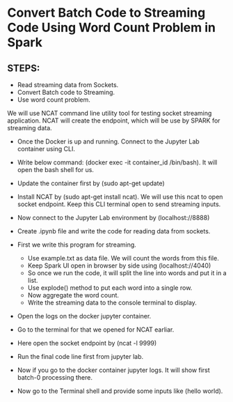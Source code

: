 # Convert Batch Code to Streaming Code Using Word Count Problem in Spark

## STEPS:
- Read streaming data from Sockets.
- Convert Batch code to Streaming.
- Use word count problem.

We will use NCAT command line utility tool for testing socket streaming application.
NCAT will create the endpoint, which will be use by SPARK for streaming data.

- Once the Docker is up and running. Connect to the Jupyter Lab container using CLI.
- Write below command: (docker exec -it container_id /bin/bash). It will open the bash shell for us.
- Update the container first by (sudo apt-get update)
- Install NCAT by (sudo apt-get install ncat). We will use this ncat to open socket endpoint. Keep this CLI terminal open to send streaming inputs.
- Now connect to the Jupyter Lab environment by (localhost://8888)
- Create .ipynb file and write the code for reading data from sockets.
- First we write this program for streaming.
  - Use example.txt as data file. We will count the words from this file.
  - Keep Spark UI open in browser by side using (localhost://4040)
  - So once we run the code, it will split the line into words and put it in a list.
  - Use explode() method to put each word into a single row.
  - Now aggregate the word count.
  - Write the streaming data to the console terminal to display.

- Open the logs on the docker jupyter container.
- Go to the terminal for that we opened for NCAT earliar.
- Here open the socket endpoint by (ncat -l 9999)
- Run the final code line first from jupyter lab.
- Now if you go to the docker container jupyter logs. It will show first batch-0 processing there.
- Now go to the Terminal shell and provide some inputs like (hello world).
